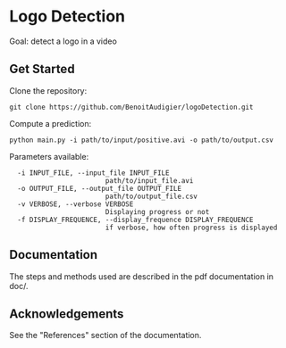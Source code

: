 # Logo Detection

Goal: detect a logo in a video

## Get Started

Clone the repository:

`
git clone https://github.com/BenoitAudigier/logoDetection.git
`

Compute a prediction:

`python main.py -i path/to/input/positive.avi -o path/to/output.csv`

Parameters available:

```
  -i INPUT_FILE, --input_file INPUT_FILE
                        path/to/input_file.avi
  -o OUTPUT_FILE, --output_file OUTPUT_FILE
                        path/to/output_file.csv
  -v VERBOSE, --verbose VERBOSE
                        Displaying progress or not
  -f DISPLAY_FREQUENCE, --display_frequence DISPLAY_FREQUENCE
                        if verbose, how often progress is displayed
```

## Documentation

The steps and methods used are described in the pdf documentation in doc/.

## Acknowledgements

See the "References" section of the documentation.
